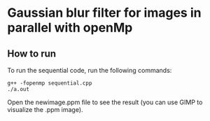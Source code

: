 # Gaussian blur filter for images in parallel with openMp

## How to run

To run the sequential code, run the following commands:

```
g++ -fopenmp sequential.cpp
./a.out
```

Open the newimage.ppm file to see the result (you can use GIMP to visualize the .ppm image).
